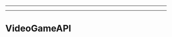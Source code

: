 ---------------------------------------------------------------------------------------------------
-------------------------------------------------------
# VideoGameAPI
